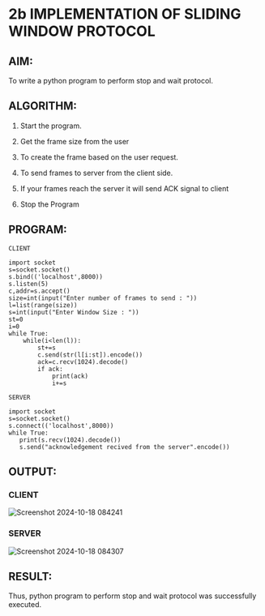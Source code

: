 # 2b IMPLEMENTATION OF SLIDING WINDOW PROTOCOL
## AIM:

To write a python program to perform stop and wait protocol.

## ALGORITHM:

1. Start the program.

2. Get the frame size from the user

3. To create the frame based on the user request.

4. To send frames to server from the client side.

5. If your frames reach the server it will send ACK signal to client

6. Stop the Program

## PROGRAM:
```
CLIENT

import socket
s=socket.socket()
s.bind(('localhost',8000))
s.listen(5)
c,addr=s.accept()
size=int(input("Enter number of frames to send : "))
l=list(range(size))
s=int(input("Enter Window Size : "))
st=0
i=0
while True:
    while(i<len(l)):
        st+=s
        c.send(str(l[i:st]).encode())
        ack=c.recv(1024).decode()
        if ack:
            print(ack)
            i+=s
```
```
SERVER

import socket
s=socket.socket()
s.connect(('localhost',8000))
while True:
   print(s.recv(1024).decode())
   s.send("acknowledgement recived from the server".encode())
```

## OUTPUT:

### CLIENT
![Screenshot 2024-10-18 084241](https://github.com/user-attachments/assets/48ee445d-bfa5-4f50-a9ca-ddaa14d0735c)

### SERVER
![Screenshot 2024-10-18 084307](https://github.com/user-attachments/assets/6e2ebb23-4eea-4080-b9b9-a44b09b3a77a)


## RESULT:
Thus, python program to perform stop and wait protocol was successfully executed.
